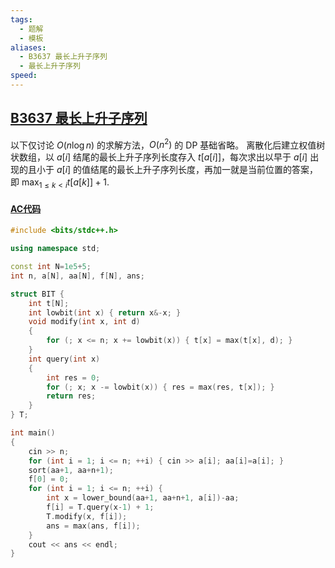 ```yaml
---
tags:
  - 题解
  - 模板
aliases:
  - B3637 最长上升子序列
  - 最长上升子序列
speed:
---
```

## [B3637 最长上升子序列](https://www.luogu.com.cn/problem/B3637)

以下仅讨论 $O(n\log n)$ 的求解方法，$O(n^2)$ 的 DP 基础省略。
离散化后建立权值树状数组，以 $a[i]$ 结尾的最长上升子序列长度存入 $t[a[i]]$，每次求出以早于 $a[i]$ 出现的且小于 $a[i]$ 的值结尾的最长上升子序列长度，再加一就是当前位置的答案，即 $\max_{1\leq k< i}{t[a[k]]}+1$.

#### [AC代码](https://www.luogu.com.cn/record/176228207)

```cpp
#include <bits/stdc++.h>

using namespace std;

const int N=1e5+5;
int n, a[N], aa[N], f[N], ans;

struct BIT {
    int t[N];
    int lowbit(int x) { return x&-x; }
    void modify(int x, int d)
    {
        for (; x <= n; x += lowbit(x)) { t[x] = max(t[x], d); }
    }
    int query(int x)
    {
        int res = 0;
        for (; x; x -= lowbit(x)) { res = max(res, t[x]); }
        return res;
    }
} T;

int main()
{
    cin >> n;
    for (int i = 1; i <= n; ++i) { cin >> a[i]; aa[i]=a[i]; }
    sort(aa+1, aa+n+1);
    f[0] = 0;
    for (int i = 1; i <= n; ++i) {
        int x = lower_bound(aa+1, aa+n+1, a[i])-aa;
        f[i] = T.query(x-1) + 1;
        T.modify(x, f[i]);
        ans = max(ans, f[i]);
    }
    cout << ans << endl;
}
```
